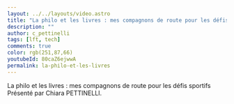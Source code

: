 ```yaml
---
layout: ../../layouts/video.astro
title: "La philo et les livres : mes compagnons de route pour les défis sportifs #LFT 27/01/23"
description: ""
author: c_pettinelli
tags: [lft, tech]
comments: true
color: rgb(251,87,66)
youtubeId: 80caZ6ejwwA
permalink: la-philo-et-les-livres
---
```


La philo et les livres : mes compagnons de route pour les défis sportifs
Présenté par Chiara PETTINELLI.
